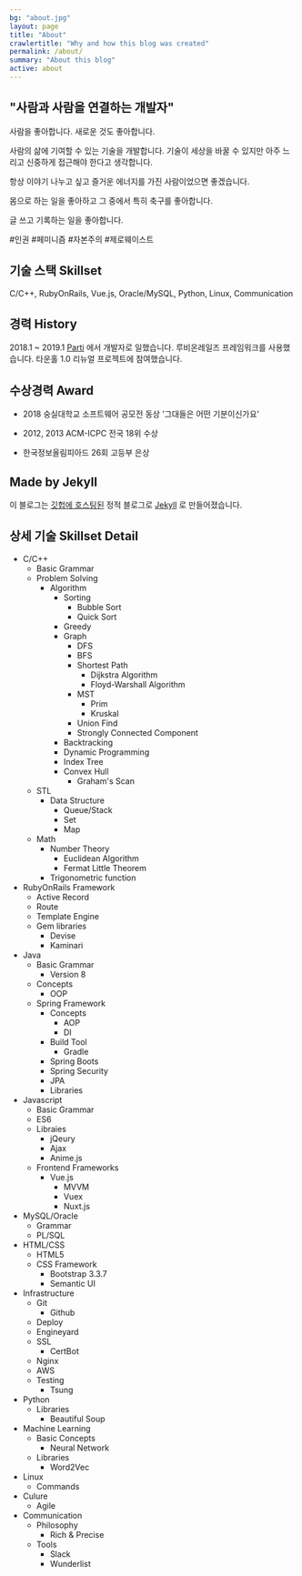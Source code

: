 ```yaml
---
bg: "about.jpg"
layout: page
title: "About"
crawlertitle: "Why and how this blog was created"
permalink: /about/
summary: "About this blog"
active: about
---
```


## "사람과 사람을 연결하는 개발자"

사람을 좋아합니다. 새로운 것도 좋아합니다.

사람의 삶에 기여할 수 있는 기술을 개발합니다. 기술이 세상을 바꿀 수 있지만 아주 느리고 신중하게 접근해야 한다고 생각합니다.

항상 이야기 나누고 싶고 즐거운 에너지를 가진 사람이었으면 좋겠습니다.

몸으로 하는 일을 좋아하고 그 중에서 특히 축구를 좋아합니다.

글 쓰고 기록하는 일을 좋아합니다.

\#인권 \#페미니즘 \#자본주의 \#제로웨이스트

## 기술 스택 Skillset

C/C++,
RubyOnRails,
Vue.js,
Oracle/MySQL,
Python,
Linux,
Communication

## 경력 History

2018.1 ~ 2019.1 [Parti](http://partiunion.org/) 에서 개발자로 일했습니다. 루비온레일즈 프레임워크를 사용했습니다. 타운홀 1.0 리뉴얼 프로젝트에 참여했습니다.

## 수상경력 Award

* 2018 숭실대학교 소프트웨어 공모전 동상 '그대들은 어떤 기분이신가요'

* 2012, 2013 ACM-ICPC 전국 18위 수상

* 한국정보올림피아드 26회 고등부 은상

## Made by Jekyll

이 블로그는 [깃헙에 호스팅된](https://github.com/MartianLee/martianlee.github.com) 정적 블로그로
[Jekyll](https://jekyllrb.com/)
로 만들어졌습니다.

## 상세 기술 Skillset Detail

* C/C++
  * Basic Grammar
  * Problem Solving
    * Algorithm
      * Sorting
        * Bubble Sort
        * Quick Sort
      * Greedy
      * Graph
        * DFS
        * BFS
        * Shortest Path
          * Dijkstra Algorithm
          * Floyd-Warshall Algorithm
        * MST
          * Prim
          * Kruskal
        * Union Find
        * Strongly Connected Component
      * Backtracking
      * Dynamic Programming
      * Index Tree
      * Convex Hull
        * Graham's Scan
  * STL
    * Data Structure
      * Queue/Stack
      * Set
      * Map
  * Math
    * Number Theory
      * Euclidean Algorithm
      * Fermat Little Theorem
    * Trigonometric function
* RubyOnRails Framework
  * Active Record
  * Route
  * Template Engine
  * Gem libraries
    * Devise
    * Kaminari
* Java
  * Basic Grammar
    * Version 8
  * Concepts
    * OOP
  * Spring Framework
    * Concepts
      * AOP
      * DI
    * Build Tool
      * Gradle
    * Spring Boots
    * Spring Security
    * JPA
    * Libraries
* Javascript
  * Basic Grammar
  * ES6
  * Libraies
    * jQeury
    * Ajax
    * Anime.js
  * Frontend Frameworks
    * Vue.js
      * MVVM
      * Vuex
      * Nuxt.js
* MySQL/Oracle
  * Grammar
  * PL/SQL
* HTML/CSS
  * HTML5
  * CSS Framework
    * Bootstrap 3.3.7
    * Semantic UI
* Infrastructure
  * Git
    * Github
  * Deploy
  * Engineyard
  * SSL
    * CertBot
  * Nginx
  * AWS
  * Testing
    * Tsung
* Python
  * Libraries
    * Beautiful Soup
* Machine Learning
  * Basic Concepts
    * Neural Network
  * Libraries
    * Word2Vec
* Linux
  * Commands
* Culure
  * Agile
* Communication
  * Philosophy
    * Rich & Precise
  * Tools
    * Slack
    * Wunderlist

